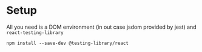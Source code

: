 # Setup

All you need is a DOM environment (in out case jsdom provided by jest) and `react-testing-library`

`npm install --save-dev @testing-library/react`
